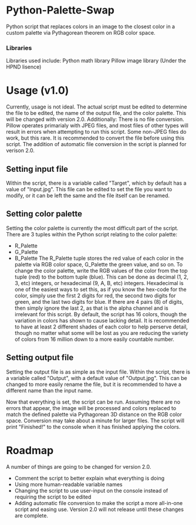 # Python-Palette-Swap
Python script that replaces colors in an image to the closest color in a custom palette via Pythagorean theorem on RGB color space.
### Libraries
Libraries used include:
Python math library
Pillow image library (Under the HPND lisence)

# Usage (v1.0)
Currently, usage is not ideal. The actual script must be edited to determine the file to be edited, the name of the output file, and the color palette. This will be changed with version 2.0.
Additionally: There is no file conversion. Pillow operates primarialy with JPEG files, and most files of other types will result in errors when attempting to run this script. Some non-JPEG files do work, but this rare. It is recommended to convert the file before using this script. The addition of automatic file conversion in the script is planned for verison 2.0.

## Setting input file
Within the script, there is a variable called "Target", which by default has a value of "Input.jpg". This file can be edited to set the file you want to modify, or it can be left the same and the file itself can be renamed.

## Setting color palette
Setting the color palette is currently the most difficult part of the script. There are 3 tuples within the Python script relating to the color palette:
- R_Palette
- G_Palette
- B_Palette
The R_Palette tuple stores the red value of each color in the palette via RGB color space, G_Palette the green value, and so on. To change the color palette, write the RGB values of the color from the top tuple (red) to the bottom tuple (blue). This can be done as decimal (1, 2, 3, etc) integers, or hexadecimal (9, A, B, etc) integers. Hexadecimal is one of the easiest ways to set this, as if you know the hex-code for the color, simply use the first 2 digits for red, the second two digits for green, and the last two digits for blue. If there are 4 pairs (8) of digits, then simply ignore the last 2, as that is the alpha channel and is irrelevant for this script. By default, the script has 16 colors, though the variation in colors has shown to cause lacking detail. It is recommended to have at least 2 different shades of each color to help perserve detail, though no matter what some will be lost as you are reducing the variety of colors from 16 million down to a more easily countable number.

## Setting output file
Setting the output file is as simple as the input file. Within the script, there is a variable called "Output", with a default value of "Output.jpg". This can be changed to more easily rename the file, but it is recommended to have a different name than the input name. 

Now that everything is set, the script can be run. Assuming there are no errors that appear, the image will be processed and colors replaced to match the defined palette via Pythagorean 3D distance on the RGB color space. Conversion may take about a minute for larger files. The script will print "Finished!" to the console when it has finished applying the colors.

# Roadmap
A number of things are going to be changed for version 2.0.
- Comment the script to better explain what everything is doing
- Using more human-readable variable names
- Changing the script to use user-input on the console instead of requiring the script to be edited
- Adding automatic file conversion to make the script a more all-in-one script and easing use.
Version 2.0 will not release until these changes are complete.

